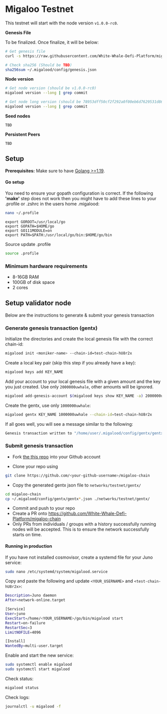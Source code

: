 # Migaloo Testnet

This testnet will start with the node version `v1.0.0-rc0`.

**Genesis File**

To be finalized. Once finalize, it will be below:

```bash
# Get genesis file
curl -s https://raw.githubusercontent.com/White-Whale-Defi-Platform/migaloo-chain/main/networks/testnet/genesis.json > ~/.migalood/config/genesis.json

# Check sha256 (Should be TBD)
sha256sum ~/.migalood/config/genesis.json
```

**Node version**

```bash
# Get node version (should be v1.0.0-rc0)
migalood version --long | grep commit

# Get node long version (should be 78953dff50cf2f292a0f00eb6d7629531d86716d)
migalood version --long | grep commit
```

**Seed nodes**

```
TBD
```

**Persistent Peers**

```
TBD
```

## Setup

**Prerequisites:** Make sure to have [Golang >=1.19](https://golang.org/).

#### Go setup

You need to ensure your gopath configuration is correct. If the following **'make'** step does not work then you might have to add these lines to your .profile or .zshrc in the users home .migalood:

```sh
nano ~/.profile
```

```
export GOROOT=/usr/local/go
export GOPATH=$HOME/go
export GO111MODULE=on
export PATH=$PATH:/usr/local/go/bin:$HOME/go/bin
```

Source update .profile

```sh
source .profile
```

### Minimum hardware requirements

- 8-16GB RAM
- 100GB of disk space
- 2 cores

## Setup validator node

Below are the instructions to generate & submit your genesis transaction

### Generate genesis transaction (gentx)

Initialize the directories and create the local genesis file with the correct chain-id:

```bash
migalood init <moniker-name> --chain-id=test-chain-hU8r2x
```

Create a local key pair (skip this step if you already have a key):

```bash
migalood keys add KEY_NAME
```

Add your account to your local genesis file with a given amount and the key you just created. Use only `2000000uwhale`, other amounts will be ignored.

```bash
migalood add-genesis-account $(migalood keys show KEY_NAME -a) 2000000uwhale
```

Create the gentx, use only `1000000uwhale`:

```bash
migalood gentx KEY_NAME 1000000uwhale --chain-id=test-chain-hU8r2x
```

If all goes well, you will see a message similar to the following:

```bash
Genesis transaction written to "/home/user/.migalood/config/gentx/gentx-******.json"
```

### Submit genesis transaction

- Fork [the this repo](https://github.com/White-Whale-Defi-Platform/migaloo-chain) into your Github account

- Clone your repo using

```bash
git clone https://github.com/<your-github-username>/migaloo-chain
```

- Copy the generated gentx json file to `networks/testnet/gentx/`

```sh
cd migaloo-chain
cp ~/.migalood/config/gentx/gentx*.json ./networks/testnet/gentx/
```

- Commit and push to your repo
- Create a PR onto https://github.com/White-Whale-Defi-Platform/migaloo-chain
- Only PRs from individuals / groups with a history successfully running nodes will be accepted. This is to ensure the network successfully starts on time.

#### Running in production

If you have not installed cosmovisor, create a systemd file for your Juno service:

```sh
sudo nano /etc/systemd/system/migalood.service
```

Copy and paste the following and update `<YOUR_USERNAME>` and `<test-chain-hU8r2x>`:

```sh
Description=Juno daemon
After=network-online.target

[Service]
User=juno
ExecStart=/home/<YOUR_USERNAME>/go/bin/migalood start
Restart=on-failure
RestartSec=3
LimitNOFILE=4096

[Install]
WantedBy=multi-user.target
```

Enable and start the new service:

```sh
sudo systemctl enable migalood
sudo systemctl start migalood
```

Check status:

```sh
migalood status
```

Check logs:

```sh
journalctl -u migalood -f
```
